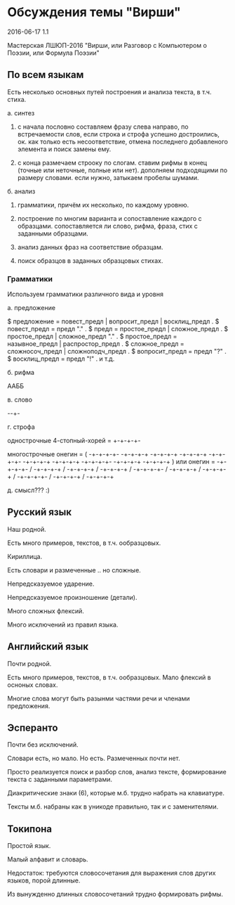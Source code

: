 Обсуждения темы "Вирши"
=====================================

2016-06-17 1.1

Мастерская ЛШЮП-2016
"Вирши, или Разговор с Компьютером о Поэзии, или Формула Поэзии"

По всем языкам
-------------------------------------

Есть несколько основных путей построения и анализа текста, в т.ч. стиха.

а. синтез

  1. с начала
  пословно составляем фразу слева направо,
  по встречаемости слов,
  если строка и строфа успешно достроились, ок.
  как только есть несоответствие, отмена последнего добавленого элемента
  и поиск замены ему.
  
  2. с конца
  размечаем строоку по слогам.
  ставим рифмы в конец
    (точные или неточные, полные или нет).
  дополняем подходящими по размеру словами.
  если нужно, затыкаем пробелы шумами.

б. анализ

  1. грамматики,
  причём их несколько, по каждому уровню.
  
  2. построение по многим варианта и сопоставление каждого с образцами.
  сопоставляется ли слово, рифма, фраза, стих с заданными образцами.

  3. анализ данных фраз на соответствие образцам.
  
  4. поиск образцов в заданных образцовых стихах.


### Грамматики

Используем грамматики различного вида и уровня

а. предложение

$ предложение = повест_предл | вопросит_предл | восклиц_предл .
$ повест_предл = предл "." .
$ предл = простое_предл | сложное_предл . 
$ простое_предл | сложное_предл "." .
$ простое_предл = назывное_предл | распростор_предл .
$ сложное_предл = сложносоч_предл | сложноподч_предл .
$ вопросит_предл = предл "?" .
$ восклиц_предл  = предл "!" .
и т.д.

б. рифма

ААББ

в. слово

--+-

г. строфа

однострочные
4-стопный-хорей = +-+-+-+-

многострочные
онегин = (
-+-+-+-+-
-+-+-+-+
-+-+-+-+
-+-+-+-+
-+-+-+-+-
-+-+-+-+
-+-+-+-+
-+-+-+-+-
-+-+-+-+
-+-+-+-+
)
или
онегин = -+-+-+-+- / -+-+-+-+ / -+-+-+-+ / -+-+-+-+ / -+-+-+-+- / -+-+-+-+ / -+-+-+-+ / -+-+-+-+- / -+-+-+-+ / -+-+-+-+


д. смысл???
:)

  
Русский язык
-------------------------------------

Наш родной.

Есть много примеров, текстов, 
в т.ч. ообразцовых.

Кириллица.

Есть словари и размеченные .. но сложные.

Непредсказуемое ударение.

Непредсказуемое произношение (детали).

Много сложных флексий.

Много исключений из правил языка.

Английский язык
-------------------------------------

Почти родной.

Есть много примеров, текстов, 
в т.ч. ообразцовых.
Мало флексий в осноных словах.

Многие слова могут быть разынми частями речи и членами предложения.

Эсперанто
-------------------------------------

Почти без исключений.

Словари есть, но мало. Но есть.
Размеченных почти нет.

Просто реализуется поиск и разбор слов, анализ тексте, формирование текста
с заданными параметрами.

Диакритические знаки (6), которые м.б. трудно набрать на клавиатуре.

Тексты м.б. набраны как в уникоде правильно, так и с заменителями.

Токипона
-------------------------------------

Простой язык.

Малый алфавит и словарь.

Недостаток: требуются словосочетания для выражения слов других языков,
порой длинные.

Из вынужденно длинных словосочетаний трудно формировать рифмы.


